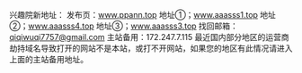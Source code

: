 
兴趣院新地址：
发布页：www.ppann.top
地址①；www.aaasss1.top
地址②；www.aaasss4.top
地址③；www.aaasss3.top
找回邮箱：qiqiwuqi7757@gmail.com
主站备用：172.247.7.115
最近国内部分地区的运营商劫持域名导致打开的网站不是本站，或打不开网站，如果您的地区有此情况请进入上面的主站备用地址。
